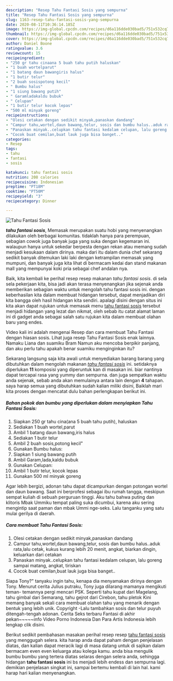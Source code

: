 ```yaml
---
description: "Resep Tahu Fantasi Sosis yang sempurna"
title: "Resep Tahu Fantasi Sosis yang sempurna"
slug: 1163-resep-tahu-fantasi-sosis-yang-sempurna
date: 2020-08-11T10:36:14.185Z
image: https://img-global.cpcdn.com/recipes/d6a116dde030bad5/751x532cq70/tahu-fantasi-sosis-foto-resep-utama.jpg
thumbnail: https://img-global.cpcdn.com/recipes/d6a116dde030bad5/751x532cq70/tahu-fantasi-sosis-foto-resep-utama.jpg
cover: https://img-global.cpcdn.com/recipes/d6a116dde030bad5/751x532cq70/tahu-fantasi-sosis-foto-resep-utama.jpg
author: Daniel Boone
ratingvalue: 3.6
reviewcount: 15
recipeingredient:
- "250 gr tahu cinaana 5 buah tahu putih haluskan"
- "1 buah wortelparut"
- "1 batang daun bawangiris halus"
- "1 butir telur"
- "2 buah sosispotong kecil"
- " Bumbu halus"
- "1 siung bawang putih"
- " Garamladakaldu bubuk"
- " Celupan"
- "1 butir telur kocok lepas"
- "500 ml minyak goreng"
recipeinstructions:
- "Olesi cetakan dengan sedikit minyak,panaskan dandang"
- "Campur tahu,wortel,daun bawang,telur, sosis dan bumbu halus..aduk rata,lalu cetak, kukus kurang lebih 20 menit, angkat, biarkan dingin, keluarkan dari cetakan"
- "Panaskan minyak..celupkan tahu fantasi kedalam celupan, lalu goreng sampai matang, angkat, tiriskan"
- "Cocok buat cemilan,buat lauk juga bisa banget.."
categories:
- Resep
tags:
- tahu
- fantasi
- sosis

katakunci: tahu fantasi sosis 
nutrition: 208 calories
recipecuisine: Indonesian
preptime: "PT18M"
cooktime: "PT50M"
recipeyield: "3"
recipecategory: Dinner

---
```



![Tahu Fantasi Sosis](https://img-global.cpcdn.com/recipes/d6a116dde030bad5/751x532cq70/tahu-fantasi-sosis-foto-resep-utama.jpg)

<b><i>tahu fantasi sosis</i></b>, Memasak merupakan suatu hobi yang menyenangkan dilakukan oleh berbagai komunitas. tidaklah hanya para perempuan, sebagian cowok juga banyak juga yang suka dengan kegemaran ini. walaupun hanya untuk sekedar berpesta dengan rekan atau memang sudah menjadi kesukaan dalam dirinya. maka dari itu dalam dunia chef sekarang sedikit banyak ditemukan laki laki dengan ketrampilan memasak yang mumpuni, dan banyak juga kita lihat di bermacam kedai dan stand makanan mall yang mempunyai koki pria sebagai chef andalan nya.

Baik, kita kembali ke perihal resep resep makanan <i>tahu fantasi sosis</i>. di sela sela pekerjaan kita, bisa jadi akan terasa menyenangkan jika sejenak anda memberikan sebagian waktu untuk mengolah tahu fantasi sosis ini. dengan keberhasilan kita dalam membuat hidangan tersebut, dapat menjadikan diri kita bangga oleh hasil hidangan kita sendiri. apalagi disini dengan situs ini kita akan dapat rujukan untuk memasak menu <u>tahu fantasi sosis</u> tersebut menjadi hidangan yang lezat dan nikmat, oleh sebab itu catat alamat laman ini di gadget anda sebagai salah satu rujukan kita dalam membuat olahan baru yang endes.

Video kali ini adalah mengenai Resep dan cara membuat Tahu Fantasi dengan hiasan sosis. Lihat juga resep Tahu Fantasi Sosis enak lainnya. Namaku Liana dan suamiku Bram Namun aku mencoba berpikir panjang, dan aku perlu tahu apakah benar suamiku menginginkan itu?


Sekarang langsung saja kita awali untuk menyediakan barang barang yang dibutuhkan dalam mengolah makanan <u><i>tahu fantasi sosis</i></u> ini. setidaknya diperlukan <b>11</b> komposisi yang diperuntuk kan di masakan ini. biar nantinya dapat tercapai rasa yang yummy dan sempurna. dan juga sempatkan waktu anda sejenak, sebab anda akan memulainya antara lain dengan <b>4</b> tahapan. saya harap semua yang dibutuhkan sudah kalian miliki disini, Baiklah mari kita proses dengan mencatat dulu bahan perlengkapan berikut ini.

<!--inarticleads1-->

##### Bahan pokok dan bumbu yang diperlukan dalam menyiapkan Tahu Fantasi Sosis:

1. Siapkan 250 gr tahu cina(ana 5 buah tahu putih), haluskan
1. Sediakan 1 buah wortel,parut
1. Ambil 1 batang daun bawang,iris halus
1. Sediakan 1 butir telur
1. Ambil 2 buah sosis,potong kecil&#34;
1. Gunakan  Bumbu halus:
1. Siapkan 1 siung bawang putih
1. Ambil  Garam,lada,kaldu bubuk
1. Gunakan  Celupan:
1. Ambil 1 butir telur, kocok lepas
1. Gunakan 500 ml minyak goreng


Agar lebih bergizi, adonan tahu dapat dicampurkan dengan potongan wortel dan daun bawang. Saat ini berprofesi sebagai ibu rumah tangga, meskipun sempat kuliah di sebuah perguruan tinggi. Aku tahu bahwa puting dan klitoris Mbak Ummiku tempat paling suka dicumbui, karena aku sering mengintip saat paman dan mbak Ummi nge-seks. Lalu tanganku yang satu mulai gerilya di daerah. 

<!--inarticleads2-->

##### Cara membuat Tahu Fantasi Sosis:

1. Olesi cetakan dengan sedikit minyak,panaskan dandang
1. Campur tahu,wortel,daun bawang,telur, sosis dan bumbu halus..aduk rata,lalu cetak, kukus kurang lebih 20 menit, angkat, biarkan dingin, keluarkan dari cetakan
1. Panaskan minyak..celupkan tahu fantasi kedalam celupan, lalu goreng sampai matang, angkat, tiriskan
1. Cocok buat cemilan,buat lauk juga bisa banget..


Siapa Tony?&#34; tanyaku ingin tahu, kenapa dia menyamakan dirinya dengan Tony. Menurut cerita Julius putraku, Tony juga dilarang mamanya mengikuti teman- temannya pergi mencari PSK. Seperti tahu kupat dari Magelang, tahu gimbal dari Semarang, tahu gejrot dari Cirebon, tahu pletok Kini memang banyak sekali cara membuat olahan tahu yang menarik dengan bentuk yang lebih unik. Copyright -Lalu tambahkan sosis dan telur puyuh ditengah-tengah adonan. Cerita Seks terbaru Fantasi di akhir pekan~~~~~info Video Porno Indonesia Dan Para Artis Indonesia lebih lengkap clik disini. 

Berikut sedikit pembahasan masakan perihal resep resep <u>tahu fantasi sosis</u> yang menggugah selera. kita harap anda dapat paham dengan penjelasan diatas, dan kalian dapat meracik lagi di masa datang untuk di sajikan dalam bermacam even even keluarga atau kolega kamu. anda bisa mengulik bumbu bumbu yang tertera diatas selaras dengan selera anda, sehingga hidangan <b>tahu fantasi sosis</b> ini bs menjadi lebih endess dan sempurna lagi. demikian penjelasan singkat ini, sampai bertemu kembali di lain hal. kami harap hari kalian menyenangkan.

